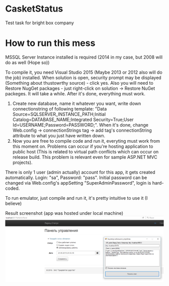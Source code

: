 # CasketStatus
Test task for bright box company

# How to run this mess
MSSQL Server Instance installed is required (2014 in my case, but 2008 will do as well (Hope so))

To compile it, you need Visual Studio 2015 (Maybe 2013 or 2012 also will do the job) installed.
When solution is open, security prompt may be displayed (Something about thustowrthy source) - click yes.
Also you will need to Restore NugGet packages - just right-click on solution -> Restore NuGet packeges.
It will take a while. After it's done, everything must work.

1. Create new database, name it whatever you want, write down connectionstring of following template: "Data Source=SQLSERVER_INSTANCE_PATH;Initial Catalog=DATABASE_NAME;Integrated Security=True;User Id=USERNAME;Password=PASSWORD;".
When it's done, change Web.config -> connectionStrings tag -> add tag's connectionString attribute to what you just have written down.
2. Now you are free to compile code and run it, everyting must work from this moment on. Problems can occur if you're hosting application to public host (This is related to virtual path conflicts which can occur on release build. This problem is relevant even for sample ASP.NET MVC projects).

There is only 1 user (admin actually) account for this app, it gets created automatically. Login: "sa", Password: "pass". Initial password can be changed via Web.config's appSetting "SuperAdminPassword", login is hard-coded.

To run emulator, just compile and run it, it's pretty intuitive to use it (I believe)

Result screenshot (app was hosted under local machine)
![alt tag](https://raw.githubusercontent.com/UltimaBeaR/CasketStatus/master/result.png)

